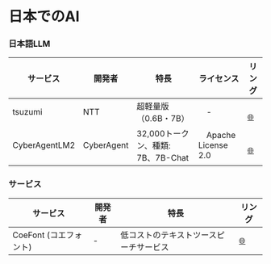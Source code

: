 # 日本でのAI



### 日本語LLM

| **サービス** | **開発者** | **特長** | ライセンス | **リング** |
|-----|-----|-----|-----|-----|
| tsuzumi | NTT | 超軽量版（0.6B・7B） |　- |　[🌐](https://group.ntt/jp/magazine/blog/tsuzumi/) |
| CyberAgentLM2 | CyberAgent | 32,000トークン、種類: 7B、7B-Chat |　Apache License 2.0　|　[🌐](https://group.ntt/jp/magazine/blog/tsuzumi/) |



### サービス

| **サービス** | **開発者** | **特長** | **リング** |
|-----|-----|-----|-----|
| CoeFont (コエフォント) | - | 低コストのテキストツースピーチサービス | [🌐](https://esg.coefont.cloud/) |
